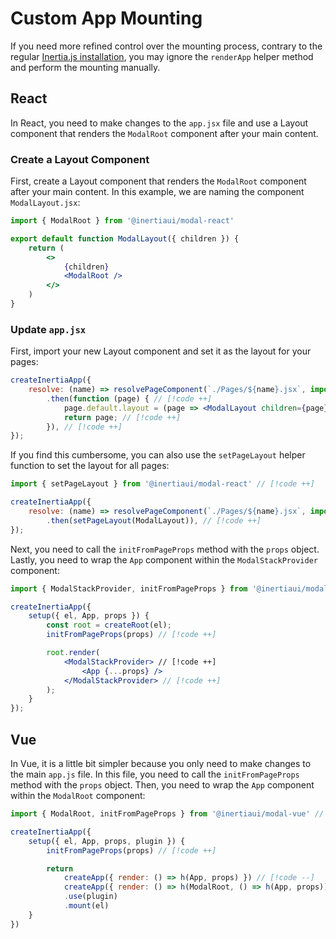 # Custom App Mounting

If you need more refined control over the mounting process, contrary to the regular [Inertia.js installation](/installation.html#inertia-js-configuration), you may ignore the `renderApp` helper method and perform the mounting manually.

## React

In React, you need to make changes to the `app.jsx` file and use a Layout component that renders the `ModalRoot` component after your main content.

### Create a Layout Component

First, create a Layout component that renders the `ModalRoot` component after your main content. In this example, we are naming the component `ModalLayout.jsx`:

```jsx [React]
import { ModalRoot } from '@inertiaui/modal-react'

export default function ModalLayout({ children }) {
    return (
        <>
            {children}
            <ModalRoot />
        </>
    )
}
```

### Update `app.jsx`

First, import your new Layout component and set it as the layout for your pages:

```jsx [React]
createInertiaApp({
    resolve: (name) => resolvePageComponent(`./Pages/${name}.jsx`, import.meta.glob('./Pages/**/*.jsx'))
        .then(function (page) { // [!code ++]
            page.default.layout = (page => <ModalLayout children={page} />) // [!code ++]
            return page; // [!code ++]
        }), // [!code ++]
});
```

If you find this cumbersome, you can also use the `setPageLayout` helper function to set the layout for all pages:

```jsx [React]
import { setPageLayout } from '@inertiaui/modal-react' // [!code ++]

createInertiaApp({
    resolve: (name) => resolvePageComponent(`./Pages/${name}.jsx`, import.meta.glob('./Pages/**/*.jsx'))
        .then(setPageLayout(ModalLayout)), // [!code ++]
});
```

Next, you need to call the `initFromPageProps` method with the `props` object. Lastly, you need to wrap the `App` component within the `ModalStackProvider` component:

```jsx [React]
import { ModalStackProvider, initFromPageProps } from '@inertiaui/modal-react' // [!code ++]

createInertiaApp({
    setup({ el, App, props }) {
        const root = createRoot(el);
        initFromPageProps(props) // [!code ++]

        root.render(
            <ModalStackProvider> // [!code ++]
                <App {...props} />
            </ModalStackProvider> // [!code ++]
        );
    }
});
```

## Vue

In Vue, it is a little bit simpler because you only need to make changes to the main `app.js` file. In this file, you need to call the `initFromPageProps` method with the `props` object. Then, you need to wrap the `App` component within the `ModalRoot` component:

```js [Vue]
import { ModalRoot, initFromPageProps } from '@inertiaui/modal-vue' // [!code ++]

createInertiaApp({
    setup({ el, App, props, plugin }) {
        initFromPageProps(props) // [!code ++]

        return
            createApp({ render: () => h(App, props) }) // [!code --]
            createApp({ render: () => h(ModalRoot, () => h(App, props)) }) // [!code ++]
            .use(plugin)
            .mount(el)
    }
})
```
